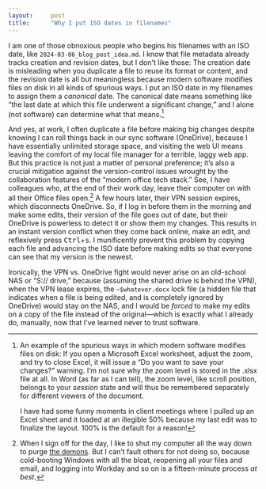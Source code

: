 ```yaml
---
layout:     post
title:      "Why I put ISO dates in filenames"
---
```


I am one of those obnoxious people who begins his filenames with an ISO date,
like `2024-03-06_blog_post_idea.md`. I know that file metadata already tracks
creation and revision dates, but I don't like those: The creation date is
misleading when you duplicate a file to reuse its format or content, and the
revision date is all but meaningless because modern software modifies files on
disk in all kinds of spurious ways. I put an ISO date in my filenames
to assign them a *canonical* date. The canonical date means something like “the
last date at which this file underwent a significant change,” and I alone (not
software) can determine what that means.<!--more-->[^spurious]

[^spurious]: An example of the spurious ways in which modern software modifies files on disk: If you open a Microsoft Excel worksheet, adjust the zoom, and try to close Excel, it will issue a “Do you want to save your changes?” warning. I’m not sure why the zoom level is stored in the .xlsx file at all. In Word (as far as I can tell), the zoom level, like scroll position, belongs to your <em>session</em> state and will thus be remembered separately for different viewers of the document.

    I have had some funny moments in client meetings where I pulled up an Excel sheet and it loaded at an illegible 50% because my last edit was to finalize the layout. 100% is the default for a reason!

And yes, at work, I often duplicate a file before making big changes despite
knowing I can roll things back in our sync software (OneDrive), because I have
essentially unlimited storage space, and visiting the web UI means leaving the
comfort of my local file manager for a terrible, laggy web app. But this
practice is not just a matter of personal preference; it’s also a crucial
mitigation against the version-control issues wrought by the collaboration
features of the “modern office tech stack.” See, I have colleagues who, at the
end of their work day, leave their computer on with all their Office files
open.[^logoff] A few hours later, their VPN session expires, which disconnects
OneDrive. So, if I log in before them in the morning and make some edits, their
version of the file goes out of date, but their OneDrive is powerless to detect
it or show them my changes. This results in an instant version conflict when
they come back online, make an edit, and reflexively press
<kbd>Ctrl</kbd>+<kbd>s</kbd>. I munificently prevent this problem by copying
each file and advancing the ISO date before making edits so that everyone can
see that my version is the newest.

[^logoff]: When I sign off for the day, I like to shut my computer all the way down to purge <a href="https://en.wikipedia.org/wiki/Daemon_(computing)">the demons</a>. But I can’t fault others for not doing so, because cold-booting Windows with all the bloat, reopening all your files and email, and logging into Workday and so on is a fifteen-minute process *at best.*

Ironically, the VPN vs. OneDrive fight would never arise on an old-school NAS or
“S:// drive,” because (assuming the shared drive is behind the VPN), when the
VPN lease expires, the `~$whatever.docx` lock file (a hidden file that indicates
when a file is being edited, and is completely ignored by OneDrive) would stay
on the NAS, and I would be *forced* to make my edits on a copy of the file
instead of the original—which is exactly what I already do, manually, now that
I’ve learned never to trust software.
